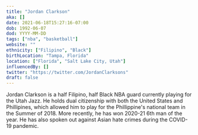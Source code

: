 ```yaml
---
title: "Jordan Clarkson"
aka: []
date: 2021-06-18T15:27:16-07:00
dob: 1992-06-07
dod: YYYY-MM-DD
tags: ["nba", "basketball"]
website: ""
ethnicity: ["Filipino", "Black"]
birthLocation: "Tampa, Florida"
location: ["Florida", "Salt Lake City, Utah"]
influencedBy: []
twitter: "https://twitter.com/JordanClarksons"
draft: false
---
```


Jordan Clarkson is a half Filipino, half Black NBA guard currently playing for the Utah Jazz. He holds dual citizenship with both the United States and Phillipines, which allowed him to play for the Phillippine's national team in the Summer of 2018. More recently, he has won 2020-21 6th man of the year. He has also spoken out against Asian hate crimes during the COVID-19 pandemic.


